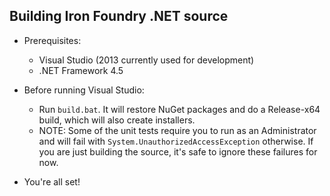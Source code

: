 Building Iron Foundry .NET source
---------------------------------

* Prerequisites:
  * Visual Studio (2013 currently used for development)
  * .NET Framework 4.5

* Before running Visual Studio:
  * Run `build.bat`. It will restore NuGet packages and do a Release-x64 build, which will also create installers.
  * NOTE: Some of the unit tests require you to run as an Administrator and will fail with `System.UnauthorizedAccessException` otherwise.  If you are just building the source, it's safe to ignore these failures for now.
  
* You're all set!

